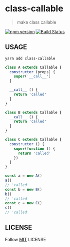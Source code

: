 # class-callable

> make class callable

[![npm version](https://badge.fury.io/js/class-callable.svg)](https://badge.fury.io/js/class-callable)
[![Build Status](https://www.travis-ci.com/Himself65/callable-class.svg?branch=master)](https://www.travis-ci.com/Himself65/class-callable)

## USAGE

```bash
yarn add class-callable
```

```js
class A extends Callable {
  constructor (props) {
    super('__call__')
  }

  __call__ () {
    return 'called'
  }
}

class B extends Callable {
  __call__ () {
    return 'called'
  }
}

class C extends Callable {
  constructor () {
    super(function () {
      return 'called'
    })
  }
}

const a = new A()
a()
// 'called'
const b = new B()
b()
// 'called'
const c = new C()
c()
// 'called'
```

## LICENSE

Follow [MIT](LICENSE) LICENSE
